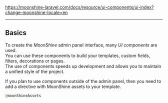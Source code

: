 https://moonshine-laravel.com/docs/resource/ui-components/ui-index?change-moonshine-locale=en

------

## Basics


To create the *MoonShine* admin panel interface, many *UI components* are used.  
You can use these components to build your templates, custom fields, filters, decorations or pages.  
The use of components speeds up development and allows you to maintain a unified style of the project.

If you plan to use components outside of the admin panel, then you need to add a directive with MoonShine assets to your template.

```php
@moonShineAssets
```

